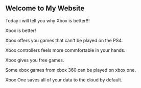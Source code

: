## Welcome to My Website


Today i will tell you why Xbox is better!!!


Xbox is better!


Xbox offers you games that can't be played on the PS4.


Xbox controllers feels more commfortable in your hands.


Xbox gives you free games.


Some xbox games from xbox 360 can be played on xbox one.


Xbox One saves all of your data to the cloud by default.
